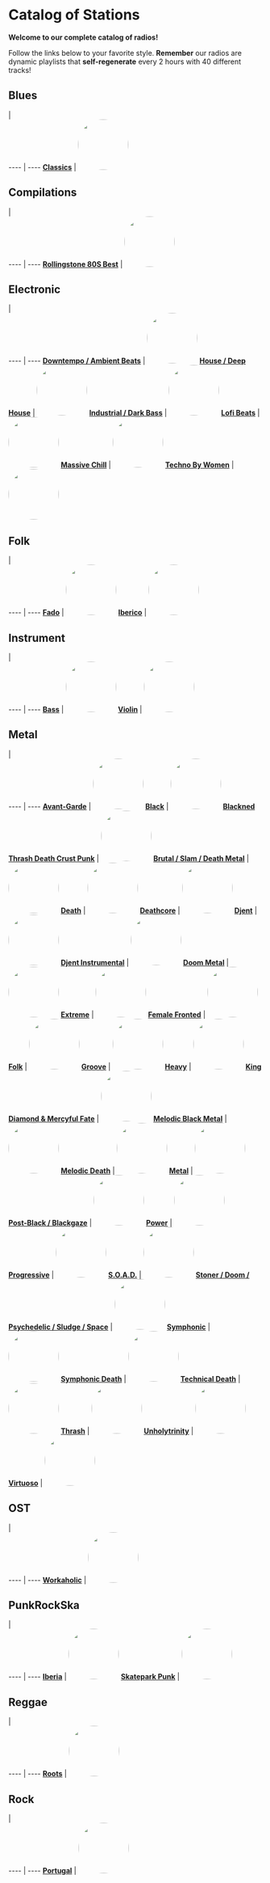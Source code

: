 

<style>
figure {
  border: 0px #cccccc solid;
  padding: 4px;
  margin: auto;
  align: center;
}
</style>

# Catalog of Stations

**Welcome to our complete catalog of radios!**

Follow the links below to your favorite style. **Remember** our radios
are dynamic playlists that **self-regenerate** every 2 hours with 40 different
tracks!

## Blues

  |  
 ---- | ---- 
[**Classics**](https://radioninjapirata.github.io/radio_bluesclassics.html) | <a href="https://radioninjapirata.github.io/radio_bluesclassics.html" target="_blank"><img src="https://mosaic.scdn.co/640/ab67616d0000b2730b167235dad9154b77f1aa30ab67616d0000b273141291a09001a2b9dd958259ab67616d0000b2731d173c03648b832f1c89a2b1ab67616d0000b2734e1a1fa353d2e2578994595f" height="100" width="auto" style="border-radius:50%"></a>

## Compilations

  |  
 ---- | ---- 
[**Rollingstone 80S Best**](https://radioninjapirata.github.io/radio_rollingbest80s.html) | <a href="https://radioninjapirata.github.io/radio_rollingbest80s.html" target="_blank"><img src="https://mosaic.scdn.co/640/ab67616d0000b27377e8bc992e6a1c607cf82fb5ab67616d0000b2737bbe48f4ffbbfef405747efdab67616d0000b273cb5fb938d28c96cf5b8dadc9ab67616d0000b273d52bfb90ee8dfeda8378b99b" height="100" width="auto" style="border-radius:50%"></a>

## Electronic

  |  
 ---- | ---- 
[**Downtempo / Ambient Beats**](https://radioninjapirata.github.io/radio_downtempo.html) | <a href="https://radioninjapirata.github.io/radio_downtempo.html" target="_blank"><img src="https://mosaic.scdn.co/640/ab67616d0000b273000fd88fcc3ab1c5c6076f0eab67616d0000b2730201fd4f31b84e796b37f7f6ab67616d0000b273124dcf9ed6b8a8b20919dbdaab67616d0000b273336c0727d58600ba5d9fb20b" height="100" width="auto" style="border-radius:50%"></a>
[**House / Deep House**](https://radioninjapirata.github.io/house.html) | <a href="https://radioninjapirata.github.io/house.html" target="_blank"><img src="https://mosaic.scdn.co/640/ab67616d0000b27315c05f5f317420b1c4379dbaab67616d0000b2735199b17c441bc87888f5aa3dab67616d0000b273cc23e7562cc57c84d006d31cab67616d0000b273eb1e5c3f4e918fca72a43c45" height="100" width="auto" style="border-radius:50%"></a>
[**Industrial / Dark Bass**](https://radioninjapirata.github.io/radio_industrial_darkbass.html) | <a href="https://radioninjapirata.github.io/radio_industrial_darkbass.html" target="_blank"><img src="https://mosaic.scdn.co/640/ab67616d0000b273107631c4e952838989601d9aab67616d0000b2734c31a353bd1ba30cb8bb95f8ab67616d0000b273501557715be6eea8adc5cfdfab67616d0000b273b44f1c188d4f5b6caae6dfc7" height="100" width="auto" style="border-radius:50%"></a>
[**Lofi Beats**](https://radioninjapirata.github.io/radio_lofi.html) | <a href="https://radioninjapirata.github.io/radio_lofi.html" target="_blank"><img src="https://mosaic.scdn.co/640/ab67616d0000b2733ebf575f55039e69c5b8ac33ab67616d0000b2739ed5ebd8b0903f7a63acbb41ab67616d0000b273e94d1f28215421263f482df0ab67616d0000b273fced42b22a3c54465c0cac90" height="100" width="auto" style="border-radius:50%"></a>
[**Massive Chill**](https://radioninjapirata.github.io/massive_chill.html) | <a href="https://radioninjapirata.github.io/massive_chill.html" target="_blank"><img src="https://mosaic.scdn.co/640/ab67616d0000b2730cfdf9ca895535a0e53be30fab67616d0000b273326b76a797a003fdb3f814c6ab67616d0000b2733cd4b060bb01f387f4f4c3feab67616d0000b2738e19520ba9c3703988b3dd56" height="100" width="auto" style="border-radius:50%"></a>
[**Techno By Women**](https://radioninjapirata.github.io/radio_technowomen.html) | <a href="https://radioninjapirata.github.io/radio_technowomen.html" target="_blank"><img src="https://mosaic.scdn.co/640/ab67616d0000b27325cc6954c1e70538a39a7ddbab67616d0000b2739e918ea8428573df98e7596eab67616d0000b273d258f3fa410d1447ed30f575ab67616d0000b273d521e848bb2d3317275aec6f" height="100" width="auto" style="border-radius:50%"></a>

## Folk

  |  
 ---- | ---- 
[**Fado**](https://radioninjapirata.github.io/radio_fado.html) | <a href="https://radioninjapirata.github.io/radio_fado.html" target="_blank"><img src="https://mosaic.scdn.co/640/ab67616d0000b273708be79ff0525cee03f6bfe3ab67616d0000b27384a539c320152cad6f376137ab67616d0000b273bb5672c3b7037e08559de093ab67616d0000b273dfb0978e72a4d9029bbeee79" height="100" width="auto" style="border-radius:50%"></a>
[**Iberico**](https://radioninjapirata.github.io/radio_folkiberico.html) | <a href="https://radioninjapirata.github.io/radio_folkiberico.html" target="_blank"><img src="https://mosaic.scdn.co/640/ab67616d0000b2732cc5b8b9d1f8c7be19e909ebab67616d0000b27351adcafa54f318258fe52c65ab67616d0000b273610fd68099557770c4ced729ab67616d0000b2737069da4bb9e5993ea6d052cc" height="100" width="auto" style="border-radius:50%"></a>

## Instrument

  |  
 ---- | ---- 
[**Bass**](https://radioninjapirata.github.io/radio_bassists.html) | <a href="https://radioninjapirata.github.io/radio_bassists.html" target="_blank"><img src="https://mosaic.scdn.co/640/ab67616d0000b2731b680aeae609c9192111af86ab67616d0000b273562f1a90f54b6736b23bb8b3ab67616d0000b273bb574008c2f8fb8b6414d30bab67616d0000b273de7bbd59bde8fe6ac90330b7" height="100" width="auto" style="border-radius:50%"></a>
[**Violin**](https://radioninjapirata.github.io/radio_violin.html) | <a href="https://radioninjapirata.github.io/radio_violin.html" target="_blank"><img src="https://mosaic.scdn.co/640/ab67616d0000b273350340a9fe250ab34d867e1dab67616d0000b273635b70671b7314d882180a43ab67616d0000b273dc5828f1a258fae4843871e6ab67616d0000b273f9d00b3f5a4079b4a88fa5c4" height="100" width="auto" style="border-radius:50%"></a>

## Metal

  |  
 ---- | ---- 
[**Avant-Garde**](https://radioninjapirata.github.io/radio_metalavantgarde.html) | <a href="https://radioninjapirata.github.io/radio_metalavantgarde.html" target="_blank"><img src="https://mosaic.scdn.co/640/ab67616d0000b2730a010fe2830121bfba45e627ab67616d0000b2738c1ac415fbf5b4ffdd18b486ab67616d0000b273914c92c368bafc0a0a418308ab67616d0000b273da92204a3f80cd8576fc203d" height="100" width="auto" style="border-radius:50%"></a>
[**Black**](https://radioninjapirata.github.io/radio_blackmetal.html) | <a href="https://radioninjapirata.github.io/radio_blackmetal.html" target="_blank"><img src="https://i.scdn.co/image/ab67706c0000bebb25c3a6603f693f23da5c783f" height="100" width="auto" style="border-radius:50%"></a>
[**Blackned Thrash Death Crust Punk**](https://radioninjapirata.github.io/radio_blacknedthrash.html) | <a href="https://radioninjapirata.github.io/radio_blacknedthrash.html" target="_blank"><img src="https://mosaic.scdn.co/640/ab67616d0000b27378de1fee51252733c2c22e2bab67616d0000b273987739d51c66e4e655c901c0ab67616d0000b273bd33cb232ae2a5f9a8d16028ab67616d0000b273bd4ba641c69674d0cbb73ead" height="100" width="auto" style="border-radius:50%"></a>
[**Brutal / Slam / Death Metal**](https://radioninjapirata.github.io/radio_brutaldeathmetal.html) | <a href="https://radioninjapirata.github.io/radio_brutaldeathmetal.html" target="_blank"><img src="https://mosaic.scdn.co/640/ab67616d0000b2735f652becd07eb74799bd136dab67616d0000b273bb8be5d9e5957749d30d6c06ab67616d0000b273d11db9d969fc0fc83aac24a0ab67616d0000b273d66ed3c2e8b42c31030aa9b6" height="100" width="auto" style="border-radius:50%"></a>
[**Death**](https://radioninjapirata.github.io/radio_deathmetal.html) | <a href="https://radioninjapirata.github.io/radio_deathmetal.html" target="_blank"><img src="https://mosaic.scdn.co/640/ab67616d0000b2732c0157801bea365a25438883ab67616d0000b27374f9a078a17ee08c1ac1772fab67616d0000b273a7d0927f3ed8b90a4e16c9cbab67616d0000b273f8cb49852b28163502f2e0da" height="100" width="auto" style="border-radius:50%"></a>
[**Deathcore**](https://radioninjapirata.github.io/deathcore.html) | <a href="https://radioninjapirata.github.io/deathcore.html" target="_blank"><img src="https://i.scdn.co/image/ab67706c0000bebbdc88e3ba6ac54710a8d212c1" height="100" width="auto" style="border-radius:50%"></a>
[**Djent**](https://radioninjapirata.github.io/radio_djent.html) | <a href="https://radioninjapirata.github.io/radio_djent.html" target="_blank"><img src="https://mosaic.scdn.co/640/ab67616d0000b2733b472dc3f286d9c09d2837a8ab67616d0000b273a0e1b3afe46ca9e2745588e7ab67616d0000b273cf997ba8db39f524eca1cf9dab67616d0000b273d05432b18e9cf8601e881b17" height="100" width="auto" style="border-radius:50%"></a>
[**Djent Instrumental**](https://radioninjapirata.github.io/radio_instrumentaldjent.html) | <a href="https://radioninjapirata.github.io/radio_instrumentaldjent.html" target="_blank"><img src="https://i.scdn.co/image/ab67706c0000bebbe52b25f5d650c2efaf5e3c61" height="100" width="auto" style="border-radius:50%"></a>
[**Doom Metal**](https://radioninjapirata.github.io/radio_doom.html) | <a href="https://radioninjapirata.github.io/radio_doom.html" target="_blank"><img src="https://mosaic.scdn.co/640/ab67616d0000b27310b92aa835c3fb9d5ec9ec87ab67616d0000b27330864d3fbd0f0b2ed2e3ff56ab67616d0000b27366f3113bf189edc027cc9ee1ab67616d0000b273752f1f45269907143983f6f3" height="100" width="auto" style="border-radius:50%"></a>
[**Extreme**](https://radioninjapirata.github.io/radio_extrememetal.html) | <a href="https://radioninjapirata.github.io/radio_extrememetal.html" target="_blank"><img src="https://mosaic.scdn.co/640/ab67616d0000b273570e3f09a6f886fa5cfbfde7ab67616d0000b2736fc871ad5605db30b06630bdab67616d0000b2737303ee9e31a69edac9d29097ab67616d0000b273e1988d4c59dc6f2ab0e36755" height="100" width="auto" style="border-radius:50%"></a>
[**Female Fronted**](https://radioninjapirata.github.io/radio_femalefrontedmetal.html) | <a href="https://radioninjapirata.github.io/radio_femalefrontedmetal.html" target="_blank"><img src="https://mosaic.scdn.co/640/ab67616d0000b27362ac5366828edd74acaac991ab67616d0000b27363d46b9cdf388224063cdc00ab67616d0000b273a870796e881f0f12c613df96ab67616d0000b273f06bea71cacb901d8fbbcef2" height="100" width="auto" style="border-radius:50%"></a>
[**Folk**](https://radioninjapirata.github.io/radio_folkmetal.html) | <a href="https://radioninjapirata.github.io/radio_folkmetal.html" target="_blank"><img src="https://mosaic.scdn.co/640/ab67616d0000b2731af21b7203eb549311dd2418ab67616d0000b273520c26bffc44f03f131ad3c8ab67616d0000b2735bae84172baff3fd29f7214aab67616d0000b273ca9f217c73ddf5bf69a61d30" height="100" width="auto" style="border-radius:50%"></a>
[**Groove**](https://radioninjapirata.github.io/radio_groovemetal.html) | <a href="https://radioninjapirata.github.io/radio_groovemetal.html" target="_blank"><img src="https://mosaic.scdn.co/640/ab67616d0000b27375e7c52c699a8a76f3895f59ab67616d0000b2738384d33f083c2d3142b0bb25ab67616d0000b2739f588bbc502030c9dbfc7b1bab67616d0000b273e7590f3a0eabec74a34850d0" height="100" width="auto" style="border-radius:50%"></a>
[**Heavy**](https://radioninjapirata.github.io/radio_heavymetal.html) | <a href="https://radioninjapirata.github.io/radio_heavymetal.html" target="_blank"><img src="https://mosaic.scdn.co/640/ab67616d0000b2736afa62d8424c574900eff429ab67616d0000b27398ef8ed5ea6700b9619cd308ab67616d0000b273ae5941e5e616db0fc4dcd089ab67616d0000b273d9f6374d1b6c1a90df5cae1f" height="100" width="auto" style="border-radius:50%"></a>
[**King Diamond & Mercyful Fate**](https://radioninjapirata.github.io/radio_fan_KDMF.html) | <a href="https://radioninjapirata.github.io/radio_fan_KDMF.html" target="_blank"><img src="https://i.scdn.co/image/ab67706c0000bebbf10c00314f7927884f62c55d" height="100" width="auto" style="border-radius:50%"></a>
[**Melodic Black Metal**](https://radioninjapirata.github.io/radio_melodicblackmetal.html) | <a href="https://radioninjapirata.github.io/radio_melodicblackmetal.html" target="_blank"><img src="https://mosaic.scdn.co/640/ab67616d0000b273205f44a68cc143184746a7b7ab67616d0000b2732e642151ce1d97bbae78d14fab67616d0000b273abadfb35ac95e5731b9ef6feab67616d0000b273ff885c9870d47eb409eaccdb" height="100" width="auto" style="border-radius:50%"></a>
[**Melodic Death**](https://radioninjapirata.github.io/radio_melodicdeathmetal.html) | <a href="https://radioninjapirata.github.io/radio_melodicdeathmetal.html" target="_blank"><img src="https://mosaic.scdn.co/640/ab67616d0000b27362fb23655a164249cd6db38dab67616d0000b273893d1061b717beb72de7ac96ab67616d0000b27390f5616f919333498358d1e5ab67616d0000b273ef168d3fa6e81653e948037f" height="100" width="auto" style="border-radius:50%"></a>
[**Metal**](https://radioninjapirata.github.io/radio_metal.html) | <a href="https://radioninjapirata.github.io/radio_metal.html" target="_blank"><img src="https://mosaic.scdn.co/640/ab67616d0000b273083ad2853fa744ecd73a950cab67616d0000b2733e885315cefef9eeff62a5f5ab67616d0000b27380b00014458cc7a1c8c275ceab67616d0000b273d4b51feaef809a84e5e8327d" height="100" width="auto" style="border-radius:50%"></a>
[**Post-Black / Blackgaze**](https://radioninjapirata.github.io/radio_blackgaze.html) | <a href="https://radioninjapirata.github.io/radio_blackgaze.html" target="_blank"><img src="https://i.scdn.co/image/ab67706c0000bebbafcbc35c0babb9608d6986a6" height="100" width="auto" style="border-radius:50%"></a>
[**Power**](https://radioninjapirata.github.io/radio_powermetal.html) | <a href="https://radioninjapirata.github.io/radio_powermetal.html" target="_blank"><img src="https://i.scdn.co/image/ab67706c0000bebbb518b49b7761aacee6f395eb" height="100" width="auto" style="border-radius:50%"></a>
[**Progressive**](https://radioninjapirata.github.io/radio_progrock.html) | <a href="https://radioninjapirata.github.io/radio_progrock.html" target="_blank"><img src="https://mosaic.scdn.co/640/ab67616d0000b2734b289dfddb41495e4245da7bab67616d0000b2737a705472e46737f5d3d63a79ab67616d0000b273ae312f9fa97278ba685409a0ab67616d0000b273db27279cbb8a442bcbaedeca" height="100" width="auto" style="border-radius:50%"></a>
[**S.O.A.D.**](https://radioninjapirata.github.io/radio_soad.html) | <a href="https://radioninjapirata.github.io/radio_soad.html" target="_blank"><img src="https://mosaic.scdn.co/640/ab67616d0000b27330d45198d0c9e8841f9a9578ab67616d0000b273401dd486dc6d75239968ef86ab67616d0000b2737cf4c0d42c5b62c9deebdcd8ab67616d0000b273c8c79a39007e7f8e48393eac" height="100" width="auto" style="border-radius:50%"></a>
[**Stoner / Doom / Psychedelic / Sludge / Space**](https://radioninjapirata.github.io/radio_stonerrock.html) | <a href="https://radioninjapirata.github.io/radio_stonerrock.html" target="_blank"><img src="https://i.scdn.co/image/ab67706c0000bebb70019b92b807cfbf162f006b" height="100" width="auto" style="border-radius:50%"></a>
[**Symphonic**](https://radioninjapirata.github.io/radio_symphonicmetal.html) | <a href="https://radioninjapirata.github.io/radio_symphonicmetal.html" target="_blank"><img src="https://mosaic.scdn.co/640/ab67616d0000b2732f07cf6794d31a7b43351d82ab67616d0000b2738f62dc268945abc375c17886ab67616d0000b273c034daa1ada5d4b4881bf4d5ab67616d0000b273d05873093ea49b9be73c19a2" height="100" width="auto" style="border-radius:50%"></a>
[**Symphonic Death**](https://radioninjapirata.github.io/radio_symphonicdeathmetal.html) | <a href="https://radioninjapirata.github.io/radio_symphonicdeathmetal.html" target="_blank"><img src="https://mosaic.scdn.co/640/ab67616d0000b27319dcfb62610b010a1e96f9e4ab67616d0000b2737b64560fae0ba9078f8102abab67616d0000b2737f3721126132158d963413feab67616d0000b273a6b6c15720e329078c71e825" height="100" width="auto" style="border-radius:50%"></a>
[**Technical Death**](https://radioninjapirata.github.io/radio_technicaldeathmetal.html) | <a href="https://radioninjapirata.github.io/radio_technicaldeathmetal.html" target="_blank"><img src="https://mosaic.scdn.co/640/ab67616d0000b27321a007c42f247235f66d347aab67616d0000b27336db1327a6bedbc6c402eb4bab67616d0000b273a176b635249800b8d7cc9b09ab67616d0000b273d75319161d42111571950413" height="100" width="auto" style="border-radius:50%"></a>
[**Thrash**](https://radioninjapirata.github.io/radio_thrashmetal.html) | <a href="https://radioninjapirata.github.io/radio_thrashmetal.html" target="_blank"><img src="https://mosaic.scdn.co/640/ab67616d0000b2730f473a74c651500d50f7a499ab67616d0000b2738141c05d61d391663bf4c243ab67616d0000b273d174fe2314acb7561d96ab8aab67616d0000b273fd0741a40a31ef03620f3922" height="100" width="auto" style="border-radius:50%"></a>
[**Unholytrinity**](https://radioninjapirata.github.io/radio_unholytrinity.html) | <a href="https://radioninjapirata.github.io/radio_unholytrinity.html" target="_blank"><img src="https://mosaic.scdn.co/640/ab67616d0000b2733b7bf70364c3f8643723398eab67616d0000b273406e40f33c796883fea65f40ab67616d0000b27348b850a691437754ab2d1779ab67616d0000b2735273ac7ada6725bc36a2bcd0" height="100" width="auto" style="border-radius:50%"></a>
[**Virtuoso**](https://radioninjapirata.github.io/radio_guitarvirtuoso.html) | <a href="https://radioninjapirata.github.io/radio_guitarvirtuoso.html" target="_blank"><img src="https://mosaic.scdn.co/640/ab67616d0000b2731eae863833e80c28eee2d319ab67616d0000b2737eabdfdebee84ce17685c8fcab67616d0000b27381e2192012a00f28bd8d2d80ab67616d0000b2739ec42a000397c48fa8057d21" height="100" width="auto" style="border-radius:50%"></a>

## OST

  |  
 ---- | ---- 
[**Workaholic**](https://radioninjapirata.github.io/radio_ostworkaholic.html) | <a href="https://radioninjapirata.github.io/radio_ostworkaholic.html" target="_blank"><img src="https://mosaic.scdn.co/640/ab67616d0000b273408d222041f4a60f7d38b223ab67616d0000b273aad36b64a1a78951b504bc4eab67616d0000b273c924db67b20b34c8eb76b264ab67616d0000b273fe0180fbca0ed3a46cf44cfe" height="100" width="auto" style="border-radius:50%"></a>

## PunkRockSka

  |  
 ---- | ---- 
[**Iberia**](https://radioninjapirata.github.io/radio_iberianpunkrock.html) | <a href="https://radioninjapirata.github.io/radio_iberianpunkrock.html" target="_blank"><img src="https://mosaic.scdn.co/640/ab67616d0000b2731282941eab3c2ff9fe9d833eab67616d0000b2735f5d294803aec0a1a946d575ab67616d0000b273b8d10aae21fbf30a53c64671ab67616d0000b273f88979484db440924069e2ad" height="100" width="auto" style="border-radius:50%"></a>
[**Skatepark Punk**](https://radioninjapirata.github.io/radio_skateparkpunk.html) | <a href="https://radioninjapirata.github.io/radio_skateparkpunk.html" target="_blank"><img src="https://mosaic.scdn.co/640/ab67616d0000b273072075e75fdbb9e5a3d22c95ab67616d0000b273890ce61533a89e00ce593fcbab67616d0000b273ce8443b89b042130a2e6115bab67616d0000b273e19d1fbbef4a08eab5eb4535" height="100" width="auto" style="border-radius:50%"></a>

## Reggae

  |  
 ---- | ---- 
[**Roots**](https://radioninjapirata.github.io/radio_reggaeroots.html) | <a href="https://radioninjapirata.github.io/radio_reggaeroots.html" target="_blank"><img src="https://i.scdn.co/image/ab67706c0000bebb75bc0bda05b4eb00cf749913" height="100" width="auto" style="border-radius:50%"></a>

## Rock

  |  
 ---- | ---- 
[**Portugal**](https://radioninjapirata.github.io/radio_rockportugues.html) | <a href="https://radioninjapirata.github.io/radio_rockportugues.html" target="_blank"><img src="https://mosaic.scdn.co/640/ab67616d0000b273163d13771850a00ae3a2545eab67616d0000b273312e2c2babb1022f11c3f74cab67616d0000b273a9bcb5cdebef844bffff9e03ab67616d0000b273f981096f488e03e9806eaade" height="100" width="auto" style="border-radius:50%"></a>